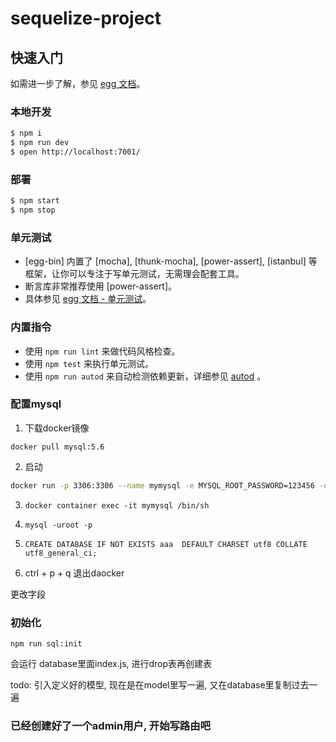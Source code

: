 # sequelize-project



## 快速入门

<!-- 在此次添加使用文档 -->

如需进一步了解，参见 [egg 文档][egg]。

### 本地开发

```bash
$ npm i
$ npm run dev
$ open http://localhost:7001/
```

### 部署

```bash
$ npm start
$ npm stop
```

### 单元测试

- [egg-bin] 内置了 [mocha], [thunk-mocha], [power-assert], [istanbul] 等框架，让你可以专注于写单元测试，无需理会配套工具。
- 断言库非常推荐使用 [power-assert]。
- 具体参见 [egg 文档 - 单元测试](https://eggjs.org/zh-cn/core/unittest)。

### 内置指令

- 使用 `npm run lint` 来做代码风格检查。
- 使用 `npm test` 来执行单元测试。
- 使用 `npm run autod` 来自动检测依赖更新，详细参见 [autod](https://www.npmjs.com/package/autod) 。


[egg]: https://eggjs.org

### 配置mysql

1. 下载docker镜像

`docker pull mysql:5.6`

2. 启动

```sh
docker run -p 3306:3306 --name mymysql -e MYSQL_ROOT_PASSWORD=123456 -d mysql:5.7
```

3. `docker container exec -it mymysql /bin/sh`

4.  `mysql -uroot -p`

5. `CREATE DATABASE IF NOT EXISTS aaa  DEFAULT CHARSET utf8 COLLATE utf8_general_ci;`

6. ctrl + p + q 退出daocker

更改字段

### 初始化

```
npm run sql:init
```

会运行 database里面index.js, 进行drop表再创建表

todo: 引入定义好的模型, 现在是在model里写一遍, 又在database里复制过去一遍

### 已经创建好了一个admin用户, 开始写路由吧